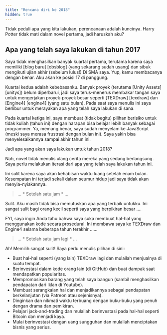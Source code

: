```yaml
---
title: "Rencana diri ke 2018"
hidden: true
---
```


Tidak peduli apa yang kita lakukan, perencanaan adalah kuncinya. Harry Potter tidak mati dalam novel pertama, jadi haruskah aku?

## Apa yang telah saya lakukan di tahun 2017

Saya tidak menghasilkan banyak kuartal pertama, terutama karena saya memiliki [blog baru] [obsblog] (yang sekarang sudah usang) dan sibuk mengikuti ujian akhir (sebelum lulus!) Di SMA saya. Yup, kamu membacanya dengan benar. Aku akan ke posisi 17 di panggung.

Kuartal kedua adalah kebebasanku. Banyak proyek (terutama [Unity Assets] [unitys]) belum diperbarui, jadi saya terus-menerus membakar tangan saya untuk mengerjakan proyek-proyek besar seperti [TEXDraw] [texdraw] dan [Engine4] [engine4] (yang satu bulan). Pada saat saya menulis ini saya berlibur untuk merayakan apa yang telah saya lakukan di sana.

Pada kuartal ketiga ini, saya membuat (tidak begitu) pilihan berisiko untuk tidak kuliah (tahun ini) dengan harapan bisa belajar lebih banyak sebagai programmer. Ya, memang benar, saya sudah menyelam ke JavaScript (meski saya merasa frustrasi dengan bulan ini). Saya yakin bisa menyelesaikannya sampai akhir tahun ini.

Jadi apa yang akan saya lakukan untuk tahun 2018?

Nah, novel tidak menulis ulang cerita mereka yang sedang berlangsung. Saya perlu melakukan iterasi dari apa yang telah saya lakukan tahun ini.

Ini sulit karena saya akan kehabisan waktu luang setelah enam bulan. Kesempatan ini terjadi sekali dalam seumur hidup jadi saya tidak akan menyia-nyiakannya.

> ... * Setelah satu jam * ...

Sulit. Aku masih tidak bisa memutuskan apa yang terbaik untukku. Ini sangat sulit bagi orang kecil seperti saya yang berpikiran besar ....

FYI, saya ingin Anda tahu bahwa saya suka membuat hal-hal yang menggunakan kode secara prosedural. Ini membawa saya ke TEXDraw dan Engine4 selama beberapa tahun terakhir ......

> ... * Setelah satu jam lagi * ...

Ah! Memilih sangat sulit! Saya perlu menulis pilihan di sini:

+ Buat hal-hal seperti (yang lain) TEXDraw lagi dan mulailah menjualnya di suatu tempat.
+ Berinvestasi dalam kode orang lain (di GitHub) dan buat dampak saat mendapatkan popularitas.
+ Mempromosikan barang yang telah saya bangun (sambil menghasilkan pendapatan dari Iklan di Youtube).
+ Membuat serangkaian hal dan menjadikannya sebagai pendapatan berkelanjutan (via Patreon atau sejenisnya).
+ Dinginkan dan nikmati waktu terbuang dengan buku-buku yang penuh dengan drama dan pemikiran.
+ Pelajari jack-and-trading dan mulailah berinvestasi pada hal-hal seperti Bitcoin dan menjadi kaya.
+ Mulai berinvestasi dengan uang sungguhan dan mulailah menciptakan bisnis yang serius.
